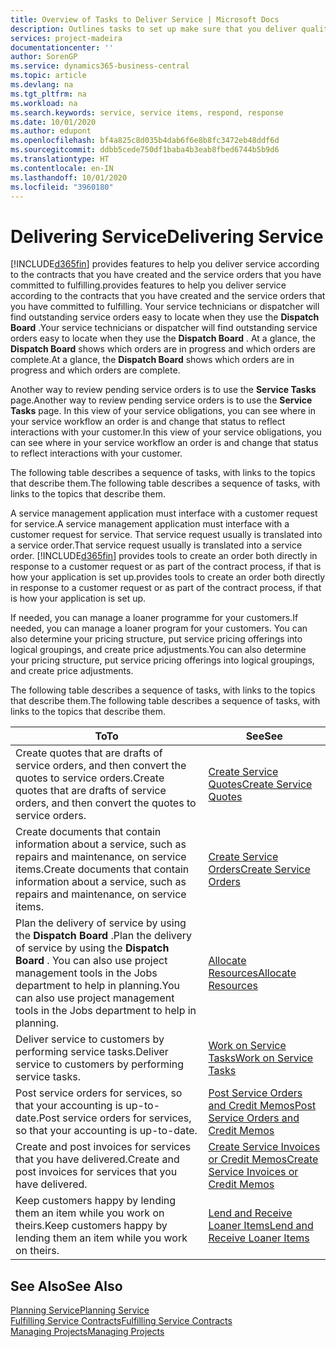 ```yaml
---
title: Overview of Tasks to Deliver Service | Microsoft Docs
description: Outlines tasks to set up make sure that you deliver quality service and live up to agreements with customers.
services: project-madeira
documentationcenter: ''
author: SorenGP
ms.service: dynamics365-business-central
ms.topic: article
ms.devlang: na
ms.tgt_pltfrm: na
ms.workload: na
ms.search.keywords: service, service items, respond, response
ms.date: 10/01/2020
ms.author: edupont
ms.openlocfilehash: bf4a825c8d035b4dab6f6e8b8fc3472eb48ddf6d
ms.sourcegitcommit: ddbb5cede750df1baba4b3eab8fbed6744b5b9d6
ms.translationtype: HT
ms.contentlocale: en-IN
ms.lasthandoff: 10/01/2020
ms.locfileid: "3960180"
---
```

# <a name="delivering-service"></a><span data-ttu-id="14479-103">Delivering Service</span><span class="sxs-lookup"><span data-stu-id="14479-103">Delivering Service</span></span>
[!INCLUDE[d365fin](includes/d365fin_md.md)] <span data-ttu-id="14479-104">provides features to help you deliver service according to the contracts that you have created and the service orders that you have committed to fulfilling.</span><span class="sxs-lookup"><span data-stu-id="14479-104">provides features to help you deliver service according to the contracts that you have created and the service orders that you have committed to fulfilling.</span></span> <span data-ttu-id="14479-105">Your service technicians or dispatcher will find outstanding service orders easy to locate when they use the **Dispatch Board** .</span><span class="sxs-lookup"><span data-stu-id="14479-105">Your service technicians or dispatcher will find outstanding service orders easy to locate when they use the **Dispatch Board** .</span></span> <span data-ttu-id="14479-106">At a glance, the **Dispatch Board** shows which orders are in progress and which orders are complete.</span><span class="sxs-lookup"><span data-stu-id="14479-106">At a glance, the **Dispatch Board** shows which orders are in progress and which orders are complete.</span></span>  
  
<span data-ttu-id="14479-107">Another way to review pending service orders is to use the **Service Tasks** page.</span><span class="sxs-lookup"><span data-stu-id="14479-107">Another way to review pending service orders is to use the **Service Tasks** page.</span></span> <span data-ttu-id="14479-108">In this view of your service obligations, you can see where in your service workflow an order is and change that status to reflect interactions with your customer.</span><span class="sxs-lookup"><span data-stu-id="14479-108">In this view of your service obligations, you can see where in your service workflow an order is and change that status to reflect interactions with your customer.</span></span>  
  
<span data-ttu-id="14479-109">The following table describes a sequence of tasks, with links to the topics that describe them.</span><span class="sxs-lookup"><span data-stu-id="14479-109">The following table describes a sequence of tasks, with links to the topics that describe them.</span></span>   

<span data-ttu-id="14479-110">A service management application must interface with a customer request for service.</span><span class="sxs-lookup"><span data-stu-id="14479-110">A service management application must interface with a customer request for service.</span></span> <span data-ttu-id="14479-111">That service request usually is translated into a service order.</span><span class="sxs-lookup"><span data-stu-id="14479-111">That service request usually is translated into a service order.</span></span> [!INCLUDE[d365fin](includes/d365fin_md.md)] <span data-ttu-id="14479-112">provides tools to create an order both directly in response to a customer request or as part of the contract process, if that is how your application is set up.</span><span class="sxs-lookup"><span data-stu-id="14479-112">provides tools to create an order both directly in response to a customer request or as part of the contract process, if that is how your application is set up.</span></span>  
  
<span data-ttu-id="14479-113">If needed, you can manage a loaner programme for your customers.</span><span class="sxs-lookup"><span data-stu-id="14479-113">If needed, you can manage a loaner program for your customers.</span></span> <span data-ttu-id="14479-114">You can also determine your pricing structure, put service pricing offerings into logical groupings, and create price adjustments.</span><span class="sxs-lookup"><span data-stu-id="14479-114">You can also determine your pricing structure, put service pricing offerings into logical groupings, and create price adjustments.</span></span>  
  
<span data-ttu-id="14479-115">The following table describes a sequence of tasks, with links to the topics that describe them.</span><span class="sxs-lookup"><span data-stu-id="14479-115">The following table describes a sequence of tasks, with links to the topics that describe them.</span></span>   
  
|<span data-ttu-id="14479-116">**To**</span><span class="sxs-lookup"><span data-stu-id="14479-116">**To**</span></span>|<span data-ttu-id="14479-117">**See**</span><span class="sxs-lookup"><span data-stu-id="14479-117">**See**</span></span>|  
|------------|-------------|  
|<span data-ttu-id="14479-118">Create quotes that are drafts of service orders, and then convert the quotes to service orders.</span><span class="sxs-lookup"><span data-stu-id="14479-118">Create quotes that are drafts of service orders, and then convert the quotes to service orders.</span></span>|[<span data-ttu-id="14479-119">Create Service Quotes</span><span class="sxs-lookup"><span data-stu-id="14479-119">Create Service Quotes</span></span>](service-how-to-create-service-quotes.md)|
|<span data-ttu-id="14479-120">Create documents that contain information about a service, such as repairs and maintenance, on service items.</span><span class="sxs-lookup"><span data-stu-id="14479-120">Create documents that contain information about a service, such as repairs and maintenance, on service items.</span></span>|[<span data-ttu-id="14479-121">Create Service Orders</span><span class="sxs-lookup"><span data-stu-id="14479-121">Create Service Orders</span></span>](service-how-to-create-service-orders.md)|
|<span data-ttu-id="14479-122">Plan the delivery of service by using the **Dispatch Board** .</span><span class="sxs-lookup"><span data-stu-id="14479-122">Plan the delivery of service by using the **Dispatch Board** .</span></span> <span data-ttu-id="14479-123">You can also use project management tools in the Jobs department to help in planning.</span><span class="sxs-lookup"><span data-stu-id="14479-123">You can also use project management tools in the Jobs department to help in planning.</span></span>|[<span data-ttu-id="14479-124">Allocate Resources</span><span class="sxs-lookup"><span data-stu-id="14479-124">Allocate Resources</span></span>](service-how-to-allocate-resources.md)|  
|<span data-ttu-id="14479-125">Deliver service to customers by performing service tasks.</span><span class="sxs-lookup"><span data-stu-id="14479-125">Deliver service to customers by performing service tasks.</span></span>|[<span data-ttu-id="14479-126">Work on Service Tasks</span><span class="sxs-lookup"><span data-stu-id="14479-126">Work on Service Tasks</span></span>](service-how-to-work-on-service-tasks.md)|  
|<span data-ttu-id="14479-127">Post service orders for services, so that your accounting is up-to-date.</span><span class="sxs-lookup"><span data-stu-id="14479-127">Post service orders for services, so that your accounting is up-to-date.</span></span>|[<span data-ttu-id="14479-128">Post Service Orders and Credit Memos</span><span class="sxs-lookup"><span data-stu-id="14479-128">Post Service Orders and Credit Memos</span></span>](service-how-to-post-service-orders.md)|  
|<span data-ttu-id="14479-129">Create and post invoices for services that you have delivered.</span><span class="sxs-lookup"><span data-stu-id="14479-129">Create and post invoices for services that you have delivered.</span></span>|[<span data-ttu-id="14479-130">Create Service Invoices or Credit Memos</span><span class="sxs-lookup"><span data-stu-id="14479-130">Create Service Invoices or Credit Memos</span></span>](service-how-create-invoices.md)|  
|<span data-ttu-id="14479-131">Keep customers happy by lending them an item while you work on theirs.</span><span class="sxs-lookup"><span data-stu-id="14479-131">Keep customers happy by lending them an item while you work on theirs.</span></span>| [<span data-ttu-id="14479-132">Lend and Receive Loaner Items</span><span class="sxs-lookup"><span data-stu-id="14479-132">Lend and Receive Loaner Items</span></span>](service-how-to-lend-receive-loaners.md)|
  
## <a name="see-also"></a><span data-ttu-id="14479-133">See Also</span><span class="sxs-lookup"><span data-stu-id="14479-133">See Also</span></span>  
[<span data-ttu-id="14479-134">Planning Service</span><span class="sxs-lookup"><span data-stu-id="14479-134">Planning Service</span></span>](service-plan-service.md)  
[<span data-ttu-id="14479-135">Fulfilling Service Contracts</span><span class="sxs-lookup"><span data-stu-id="14479-135">Fulfilling Service Contracts</span></span>](service-fulfill-service-contracts.md)  
[<span data-ttu-id="14479-136">Managing Projects</span><span class="sxs-lookup"><span data-stu-id="14479-136">Managing Projects</span></span>](projects-manage-projects.md)  
